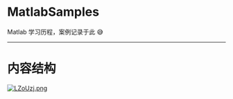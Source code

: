

# MatlabSamples

Matlab 学习历程，案例记录于此  :sweat_smile:

[Blog]: https://www.zhihu.com/column/c_1491138434131083264	"知乎【Matlab案例代码解析】"
[Github]: https://github.com/AFei19911012/MatlabSamples	"Github"

------

# 内容结构

[![LZoUzj.png](https://s1.ax1x.com/2022/04/12/LZoUzj.png)](https://imgtu.com/i/LZoUzj)

